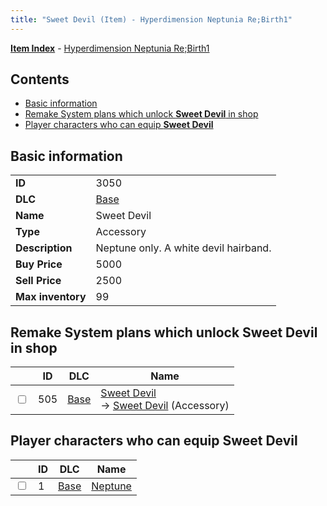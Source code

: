 ```yaml
---
title: "Sweet Devil (Item) - Hyperdimension Neptunia Re;Birth1"
---
```


[**Item Index**](/neptunia/rb1/item/index.html) - [Hyperdimension Neptunia Re;Birth1](/neptunia/rb1)

## Contents

- [Basic information](#basic-information)
- [Remake System plans which unlock **Sweet Devil** in shop](#remake-system-plans-which-unlock-sweet-devil-in-shop)
- [Player characters who can equip **Sweet Devil**](#player-characters-who-can-equip-sweet-devil)

## Basic information

|   |   |
| -- | -- |
| **ID** | 3050 |
| **DLC** | [Base](/neptunia/rb1/dlc/1-base.html) |
| **Name** | Sweet Devil |
| **Type** | Accessory |
| **Description** | Neptune only. A white devil hairband. |
| **Buy Price** | 5000 |
| **Sell Price** | 2500 |
| **Max inventory** | 99 |

## Remake System plans which unlock **Sweet Devil** in shop

|    | ID | DLC | Name |
| -- | -- | --- | ---- |
| <input type="checkbox" id="rb1-remake-1-505" class="trackbox" /> | 505 | [Base](/neptunia/rb1/dlc/1-base.html) | [Sweet Devil](/neptunia/rb1/remake/1-505-sweet-devil.html)<br />→ [Sweet Devil](/neptunia/rb1/item/1-3050-sweet-devil.html) (Accessory) |

## Player characters who can equip **Sweet Devil**

|    | ID | DLC | Name |
| -- | -- | --- | ---- |
| <input type="checkbox" id="rb1-player-1-1" class="trackbox" /> | 1 | [Base](/neptunia/rb1/dlc/1-base.html) | [Neptune](/neptunia/rb1/player/1-1-neptune.html) |